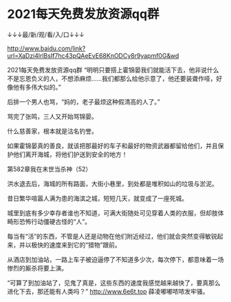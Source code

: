 # 2021每天免费发放资源qq群

↓↓↓最/新/观/看/入/口↓↓↓

http://www.baidu.com/link?url=XaDzi4lrlBsIf7hc43pQAeEvE68KnODCy8r9yapmf0G&wd

2021每天免费发放资源qq群
“明明只要搭上霍锦晏我们就能活下去，他非说什么不是忘恩负义的人，不想添麻烦……我们都那么给他示意了，他还要装聋作哑，好像他有多伟大似的。”

后排一个男人也骂，“妈的，老子最烦这种假清高的人了。”

骂完了张鸣，三人又开始骂锦晏。

什么慈善家，根本就是沽名钓誉。

如果霍锦晏真的善良，就该把那最好的车子和最好的物资武器都留给他们，并且保护他们离开海城，将他们护送到安全的地方！

第582章我在末世当杀神（52）

洪水退去后，海城的所有路面，大街小巷里，到处都是堆积如山的垃圾与淤泥。

昔日繁华喧嚣人满为患的海滨之城，短短几天，就变成了一座死城。

城里到底有多少幸存者谁也不知道，可满大街随处可见穿着人类的衣服，但却肢体畸形恐怖行动僵硬古怪的“人”。

每当有“活”的东西，不管是人还是动物在他们附近经过，他们就会突然变得敏锐起来，并以极快的速度来到它的“猎物”跟前。

从酒店到加油站，一路上车子被迫逼停了不知道多少次，每次停下，都意味着一场惨烈的厮杀将要上演。

“可算了到加油站了，见鬼了真是，这些东西的速度我感觉越来越快了，要真那么进化下去，那还能有人类吗？”
http://www.6e6t.top
薛凌嘟嘟哝哝发牢骚。
